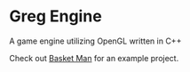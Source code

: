 # Greg Engine
A game engine utilizing OpenGL written in C++

Check out [Basket Man](https://github.com/adudewithapc/BasketMan) for an example project.